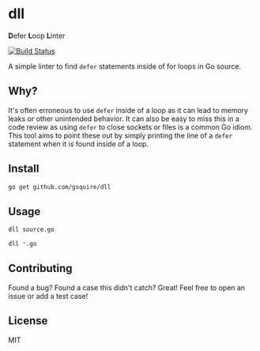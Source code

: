 # dll

**D**efer **L**oop **L**inter

[![Build Status](https://travis-ci.org/gsquire/dll.svg?branch=master)](https://travis-ci.org/gsquire/dll)

A simple linter to find `defer` statements inside of for loops in Go source.

## Why?
It's often erroneous to use `defer` inside of a loop as it can lead to memory leaks or other
unintended behavior. It can also be easy to miss this in a code review as using `defer` to
close sockets or files is a common Go idiom. This tool aims to point these out by simply printing
the line of a `defer` statement when it is found inside of a loop.

## Install

```sh
go get github.com/gsquire/dll
```

## Usage

```sh
dll source.go

dll *.go
```

## Contributing
Found a bug? Found a case this didn't catch? Great! Feel free to open an issue or add a test case!

## License
MIT
